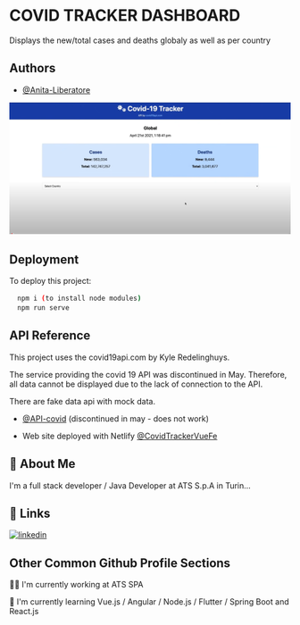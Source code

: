 
# COVID TRACKER DASHBOARD

Displays the new/total cases and deaths globaly as well as per country

## Authors

- [@Anita-Liberatore](https://github.com/Anita-Liberatore)


![Dashboard](./src/assets/dashboard-photo-complete.png)


## Deployment

To deploy this project:

```bash
  npm i (to install node modules)
  npm run serve
```


## API Reference

This project uses the covid19api.com by Kyle Redelinghuys.

The service providing the covid 19 API was discontinued in May. Therefore, all data cannot be displayed due to the lack of connection to the API.

There are fake data api with mock data.
- [@API-covid](https://covid19api.com/) (discontinued in may - does not work)

- Web site deployed with Netlify
  [@CovidTrackerVueFe](https://master--celadon-kelpie-56785d.netlify.app/)


## 🚀 About Me
I'm a full stack developer / Java Developer at ATS S.p.A in Turin...


## 🔗 Links
[![linkedin](https://img.shields.io/badge/linkedin-0A66C2?style=for-the-badge&logo=linkedin&logoColor=white)](https://www.linkedin.com/in/anitaliberatore/)


## Other Common Github Profile Sections
👩‍💻 I'm currently working at ATS SPA

🧠 I'm currently learning Vue.js / Angular / Node.js / Flutter / Spring Boot and React.js


